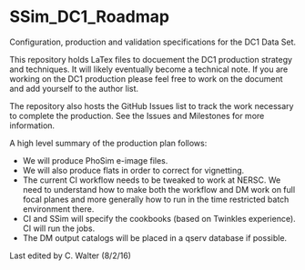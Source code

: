 # SSim_DC1_Roadmap
Configuration, production and validation specifications for the DC1 Data Set.

This repository holds LaTex files to docuement the DC1 production
strategy and techniques.  It will likely eventually become a technical
note.  If you are working on the DC1 production please feel free to
work on the document and add yourself to the author list.

The repository also hosts the GitHub Issues list to track the work
necessary to complete the production.  See the Issues and Milestones
for more information.


A high level summary of the production plan follows:

- We will produce PhoSim e-image files.  
- We will also produce flats in order to correct for vignetting.
- The current CI workflow needs to be tweaked to work at NERSC.  We need to understand how to make both the workflow and DM work on full focal planes and more generally how to run in the time restricted batch environment there.
- CI and SSim will specify the cookbooks (based on Twinkles experience).  CI will run the jobs.
- The DM output catalogs will be placed in a qserv database if possible.

Last edited by C. Walter (8/2/16)
